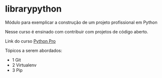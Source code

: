 # librarypython

Módulo para exemplicar a construção de um projeto profissional em Python

Nesse curso é ensinado com contribuir com projetos de código aberto.

Link do curso [Python Pro](https://www.python.pro.br/)

Tópicos a serem abordados:

 - 1 Git
 - 2 Virtualenv
 - 3 Pip